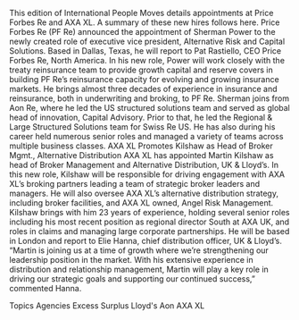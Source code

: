 This edition of International People Moves details appointments at Price Forbes Re and AXA XL.
A summary of these new hires follows here.
Price Forbes Re (PF Re) announced the appointment of Sherman Power to the newly created role of executive vice president, Alternative Risk and Capital Solutions.
Based in Dallas, Texas, he will report to Pat Rastiello, CEO Price Forbes Re, North America.
In his new role, Power will work closely with the treaty reinsurance team to provide growth capital and reserve covers in building PF Re’s reinsurance capacity for evolving and growing insurance markets. He brings almost three decades of experience in insurance and reinsurance, both in underwriting and broking, to PF Re.
Sherman joins from Aon Re, where he led the US structured solutions team and served as global head of innovation, Capital Advisory. Prior to that, he led the Regional & Large Structured Solutions team for Swiss Re US. He has also during his career held numerous senior roles and managed a variety of teams across multiple business classes.
AXA XL Promotes Kilshaw as Head of Broker Mgmt., Alternative Distribution
AXA XL has appointed Martin Kilshaw as head of Broker Management and Alternative Distribution, UK & Lloyd’s.
In this new role, Kilshaw will be responsible for driving engagement with AXA XL’s broking partners leading a team of strategic broker leaders and managers. He will also oversee AXA XL’s alternative distribution strategy, including broker facilities, and AXA XL owned, Angel Risk Management.
Kilshaw brings with him 23 years of experience, holding several senior roles including his most recent position as regional director South at AXA UK, and roles in claims and managing large corporate partnerships. He will be based in London and report to Elie Hanna, chief distribution officer, UK & Lloyd’s.
“Martin is joining us at a time of growth where we’re strengthening our leadership position in the market. With his extensive experience in distribution and relationship management, Martin will play a key role in driving our strategic goals and supporting our continued success,” commented Hanna.

Topics
Agencies
Excess Surplus
Lloyd's
Aon
AXA XL
